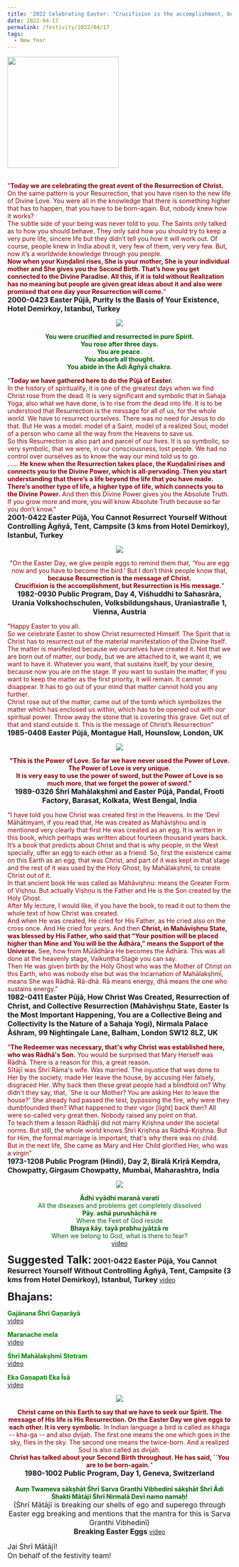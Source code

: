 ```yaml
---
title: '2022 Celebrating Easter: "Crucifixion is the accomplishment, but Resurrection is His message." '
date: 2022-04-17
permalink: /festivity/2022/04/17
tags:
  - New Year
---
```


<div style="text-align: left"><img src="/images/image1.png" width="250" /></div><br>

<p>
<font color="DarkRed">"<b>Today we are celebrating the great event of the Resurrection of Christ.</b> On the same pattern is your Resurrection, that you have risen to the new life of Divine Love. You were all in the knowledge that there is something higher that has to happen, that you have to be born-again. But, nobody knew how it works?<br>
The subtle side of your being was never told to you. The Saints only talked as to how you should behave. They only said how you should try to keep a very pure life, sincere life but they didn’t tell you how it will work out. Of course, people knew in India about it, very few of them, very very few. But, now it’s a worldwide knowledge through you people.<br>
<b>Now when your Kuṇḍalinī rises, She is your mother, She is your individual mother and She gives you the Second Birth. That’s how you get connected to the Divine Paradise. All this, if it is told without Realization has no meaning but people are given great ideas about it and also were promised that one day your Resurrection will come.</b>"</font><br>
<font size="+0"><b>2000-0423 Easter Pūjā, Purity Is the Basis of Your Existence, Hotel Demirkoy, Istanbul, Turkey</b></font>
</p>

<div style="text-align: center"><img src="/images/image954.png" /></div>

<p style="color:DarkGreen; text-align:center;">
<b>You were crucified and resurrected in pure Spirit.<br>
You rose after three days.<br> 
You are peace.<br>
You absorb all thought.<br>
You abide in the Ādi Āgñyā chakra.</b>
</p>

<p>
<font color="DarkRed">"<b>Today we have gathered here to do the Pūjā of Easter.</b><br>
In the history of spirituality, it is one of the greatest days when we find Christ rose from the dead. It is very significant and symbolic that in Sahaja Yoga, also what we have done, is to rise from the dead into life. It is to be understood that Resurrection is the message for all of us, for the whole world. We have to resurrect ourselves. There was no need for Jesus to do that. But He was a model: model of a Saint, model of a realized Soul, model of a person who came all the way from the Heavens to save us.<br>
So this Resurrection is also part and parcel of our lives. It is so symbolic, so very symbolic, that we were, in our consciousness, lost people. We had no control over ourselves as to know the way our mind told us to go.<br>
...... <b>He knew when the Resurrection takes place, the Kuṇḍalinī rises and connects you to the Divine Power, which is all-pervading. Then you start understanding that there’s a life beyond the life that you have made. There’s another type of life, a higher type of life, which connects you to the Divine Power.</b> And then this Divine Power gives you the Absolute Truth. If you grow more and more, you will know Absolute Truth because so far you don’t know."</font><br>
<font size="+0"><b>2001-0422 Easter Pūjā, You Cannot Resurrect Yourself Without Controlling Āgñyā, Tent, Campsite (3 kms from Hotel Demirkoy), Istanbul, Turkey</b></font>
</p>

<div style="text-align: center"><img src="/images/image955.png" /></div>

<p style="text-align:center;">
<font color="DarkRed">"On the Easter Day, we give people eggs to remind them that, ‘You are egg now and you have to become the bird.’ But I don’t think people know that, 
<b>because Resurrection is the message of Christ.<br>
Crucifixion is the accomplishment, but Resurrection is His message.</b>"</font><br>
<font size="+0"><b>1982-0930 Public Program, Day 4, Viśhuddhi to Sahasrāra, Urania Volkshochschulen, Volksbildungshaus, Uraniastraße 1, Vienna, Austria</b></font>
</p>

<p>
<font color="DarkRed">"Happy Easter to you all.<br>
So we celebrate Easter to show Christ resurrected Himself. The Spirit that is Christ has to resurrect out of the material manifestation of the Divine Itself. The matter is manifested because we ourselves have created it. Not that we are born out of matter, our body, but we are attached to it, we want it, we want to have it. Whatever you want, that sustains itself, by your desire, because now you are on the stage. If you want to sustain the matter, if you want to keep the matter as the first priority, it will remain. It cannot disappear. It has to go out of your mind that matter cannot hold you any further.<br>
Christ rose out of the matter, came out of the tomb which symbolizes the matter which has enclosed us within, which has to be opened out with our spiritual power. Throw away the stone that is covering this grave. Get out of that and stand outside it. This is the message of Christ’s Resurrection"</font><br>
<font size="+0"><b>1985-0408 Easter Pūjā, Montague Hall, Hounslow, London, UK</b></font>
</p>

<div style="text-align: center"><img src="/images/image956.png" /></div>

<p style="text-align:center;">
<font color="DarkRed"><b>"This is the Power of Love. So far we have never used the Power of Love.<br>
The Power of Love is very unique.<br>
It is very easy to use the power of sword, but the Power of Love is so much more, that we forget the power of sword."</b></font><br>
<font size="+0"><b>1989-0326 Śhrī Mahālakṣhmī and Easter Pūjā, Pandal, Frooti Factory, Barasat, Kolkata, West Bengal, India</b></font>
</p>

<p>
<font color="DarkRed">"I have told you how Christ was created first in the Heavens. In the ‘Devī Māhātmyam, if you read that, He was created as Mahāviṣhṇu and is mentioned very clearly that first He was created as an egg. It is written in this book, which perhaps was written about fourteen thousand years back. It’s a book that predicts about Christ and that is why people, in the West specially, offer an egg to each other as a friend. So, first the existence came on this Earth as an egg, that was Christ, and part of it was kept in that stage and the rest of it was used by the Holy Ghost, by Mahālakṣhmī, to create Christ out of it.<br>
In that ancient book He was called as Mahāviṣhṇu: means the Greater Form of Viṣhṇu. But actually Viṣhṇu is the Father and He is the Son created by the Holy Ghost.<br>
After My lecture, I would like, if you have the book, to read it out to them the whole text of how Christ was created.<br>
And when He was created, He cried for His Father, as He cried also on the cross once. And He cried for years. And then <b>Christ, in Mahāviṣhṇu State, was blessed by His Father, who said that “Your position will be placed higher than Mine and You will be the Ādhāra,” means the Support of the Universe.</b> See, how from Mūlādhāra He becomes the Ādhāra. This was all done at the heavenly stage, Vaikuṇṭha Stage you can say.<br>
Then He was given birth by the Holy Ghost who was the Mother of Christ on this Earth, who was nobody else but was the Incarnation of Mahālakṣhmī, means She was Rādhā. Rā-dhā. Rā means energy, dhā means the one who sustains energy."</font><br>
<font size="+0"><b>1982-0411 Easter Pūjā, How Christ Was Created, Resurrection of Christ, and Collective Resurrection (Mahāviṣhṇu State, Easter Is the Most Important Happening, You are a Collective Being and Collectivity Is the Nature of a Sahaja Yogi), Nirmala Palace Āśhram, 99 Nightingale Lane, Balham, London SW12 8LZ, UK</b></font>
</p>

<p>
<font color="DarkRed">"<b>The Redeemer was necessary, that's why Christ was established here, who was Rādhā's Son.</b>
You would be surprised that Mary Herself was Rādhā. There is a reason for this, a great reason.<br>
Sītājī was Śhrī Rāma's wife. Was married. The injustice that was done to Her by the society, made Her leave the house, by accusing Her falsely, disgraced Her. Why back then these great people had a blindfold on? Why didn't they say, that, `She is our Mother? You are asking Her to leave the house?' She already had passed the test, bypassing the fire, why were they dumbfounded then? What happened to their vigor [light] back then? All were so-called very great then. Nobody raised any point on that.<br>
To teach them a lesson Rādhājī did not marry Kṛiṣhṇa under the societal norms. But still, the whole world knows Śhrī Kṛiṣhṇa as Rādhā-Kṛiṣhṇa. But for Him, the formal marriage is important, that's why there was no child.<br>
But in the next life, She came as Mary and Her Child glorified Her, who was a virgin"</font><br>
<font size="+0"><b>1973-1208 Public Program (Hindi), Day 2, Biralā Krīṛā Keṃdra, Chowpatty, Girgaum Chowpatty, Mumbai, Maharashtra, India</b></font>
</p>

<div style="text-align: center"><img src="/images/image957.png" /></div>

<p style="color:DarkGreen; text-align:center;">
<b>Ādhi vyādhi maranā varati </b><br>
All the diseases and problems get completely dissolved<br>
<b>Pāy. ashā purushāchā re </b><br>
Where the Feet of God reside<br>
<b>Bhaya kāy. tayā prabhu jyātzā re</b><br>
When we belong to God, what is there to fear?<br>
<a href="https://youtu.be/47fMsue7fs8">video</a>
</p>

<font size="+2"><b>Suggested Talk:</b></font> 
<font size="+0"><b>2001-0422 Easter Pūjā, You Cannot Resurrect Yourself Without Controlling Āgñyā, Tent, Campsite (3 kms from Hotel Demirkoy), Istanbul, Turkey</b></font>
<a href="https://vimeo.com/107104684"> video</a><br>

<font size="+2"><b>Bhajans:</b></font>

<p>
<font color="green"><b>Gajānana Śhrī Gaṇarāyā</b></font><br>
<a href="https://seven-teams.github.io/Videos_Links.html">video</a>
</p>

<p>
<font color="green"><b>Maranache mela</b></font><br>
<a href="https://seven-teams.github.io/Videos_Links.html">video</a>
</p>
 
<p>
<font color="green"><b>Śhrī Mahālakṣhmī Stotram</b></font><br>
<a href="https://seven-teams.github.io/Videos_Links.html">video</a> 
</p>

<p>
<font color="green"><b>Eka Gaṇapati Eka Īsā</b></font><br>
<a href="https://youtu.be/Dg41OjGhrU8">video</a> 
</p>

<div style="text-align: center"><img src="/images/image958.png" /></div>

<p style="text-align:center;">
<font color="DarkRed"><b>Christ came on this Earth to say that we have to seek our Spirit. <b>The message of His life is His Resurrection.</b> On the Easter Day we give eggs to each other. It is very symbolic.</b> In Indian language a bird is called as khaga -- kha-ga -- and also dvijaḥ. The first one means the one which goes in the sky, flies in the sky. The second one means the twice-born. And a realized Soul is also called as dvijaḥ.<br>
<b>Christ has talked about your Second Birth throughout. He has said, ``You are to be born-again.</b>"</font><br>
<font size="+0"><b>1980-1002 Public Program, Day 1, Geneva, Switzerland</b></font><br>
<br>
<font color="DarkGreen"><b>Auṃ Twameva sākṣhāt Śhrī Sarva Granthi Vibhedinī sākṣhāt Śhrī Ādi Śhakti Mātājī Śhrī Nirmalā Devī namo namaḥ!</b></font><br>
<font size="+0">(Śhrī Mātājī is breaking our shells of ego and superego through Easter egg breaking and mentions that the mantra for this is Sarva Granthi Vibhedinī)</font><br>
<font size="+0"><b>Breaking Easter Eggs</b></font>
<a href="https://seven-teams.github.io/Videos_Links.html">video</a>
</p>

<p>
<font size="+0">Jai Śhrī Mātājī!<br>
On behalf of the festivity team!</font>
</p>